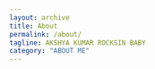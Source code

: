 ```yaml
---
layout: archive
title: About
permalink: /about/
tagline: AKSHYA KUMAR ROCKSIN BABY
category: "ABOUT ME"
---
```


